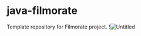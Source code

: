 # java-filmorate
Template repository for Filmorate project.
!![Untitled](D:\dev\java-filmorate\src\main\resources\schema.png)
